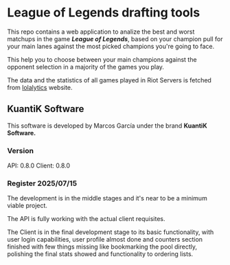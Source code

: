 # League of Legends drafting tools

This repo contains a web application to analize the best and worst matchups in the game **_League of Legends_**, based on your champion pull for your main lanes against the most picked champions you're going to face.

This help you to choose between your main champions against the opponent selection in a majority of the games you play.

The data and the statistics of all games played in Riot Servers is fetched from [lolalytics](https://lolalytics.com/) website.

## KuantiK Software

This software is developed by Marcos García under the brand **KuantiK Software.**

### Version

API: 0.8.0
Client: 0.8.0

### Register 2025/07/15

The development is in the middle stages and it's near to be a minimum viable project.

The API is fully working with the actual client requisites.

The Client is in the final development stage to its basic functionality, with user login capabilities, user profile almost done and counters section finished with few things missing like bookmarking the pool directly, polishing the final stats showed and functionality to ordering lists.

